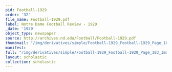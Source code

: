 ```yaml
---
pid: Football-1929
order: '32'
file_name: Football-1929.pdf
label: Notre Dame Football Review - 1929
_date: '1929'
object_type: newspaper
source: http://archives.nd.edu/Football/Football-1929.pdf
thumbnail: "/img/derivatives/simple/Football-1929_Football-1929_Page_103_Image_0001/thumbnail.jpg"
manifest:
full: "/img/derivatives/simple/Football-1929_Football-1929_Page_103_Image_0001/fullwidth.jpg"
layout: scholastic
collection: scholastic
---
```

